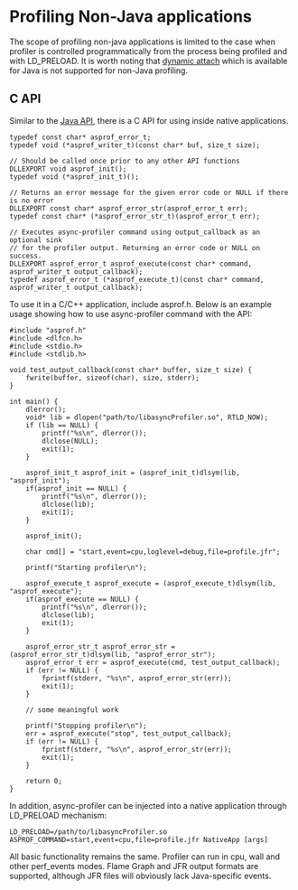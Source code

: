# Profiling Non-Java applications

The scope of profiling non-java applications is limited to the case when profiler is controlled
programmatically from the process being profiled and with LD_PRELOAD. It is worth noting that
[dynamic attach](https://github.com/async-profiler/async-profiler/blob/master/docs/IntegratingAsyncProfiler.md#launching-as-an-agent)
which is available for Java is not supported for non-Java profiling.

## C API

Similar to the
[Java API](https://github.com/async-profiler/async-profiler/blob/master/docs/IntegratingAsyncProfiler.md#using-java-api),
there is a C API for using inside native applications.

```
typedef const char* asprof_error_t;
typedef void (*asprof_writer_t)(const char* buf, size_t size);

// Should be called once prior to any other API functions
DLLEXPORT void asprof_init();
typedef void (*asprof_init_t)();

// Returns an error message for the given error code or NULL if there is no error
DLLEXPORT const char* asprof_error_str(asprof_error_t err);
typedef const char* (*asprof_error_str_t)(asprof_error_t err);

// Executes async-profiler command using output_callback as an optional sink
// for the profiler output. Returning an error code or NULL on success.
DLLEXPORT asprof_error_t asprof_execute(const char* command, asprof_writer_t output_callback);
typedef asprof_error_t (*asprof_execute_t)(const char* command, asprof_writer_t output_callback);
```

To use it in a C/C++ application, include asprof.h. Below is an example usage showing how to use async-profiler command with the API:

```
#include "asprof.h"
#include <dlfcn.h>
#include <stdio.h>
#include <stdlib.h>

void test_output_callback(const char* buffer, size_t size) {
    fwrite(buffer, sizeof(char), size, stderr);
}

int main() {
    dlerror();
    void* lib = dlopen("path/to/libasyncProfiler.so", RTLD_NOW);
    if (lib == NULL) {
        printf("%s\n", dlerror());
        dlclose(NULL);
        exit(1);
    }

    asprof_init_t asprof_init = (asprof_init_t)dlsym(lib, "asprof_init");
    if(asprof_init == NULL) {
        printf("%s\n", dlerror());
        dlclose(lib);
        exit(1);
    }

    asprof_init();

    char cmd[] = "start,event=cpu,loglevel=debug,file=profile.jfr";

    printf("Starting profiler\n");

    asprof_execute_t asprof_execute = (asprof_execute_t)dlsym(lib, "asprof_execute");
    if(asprof_execute == NULL) {
        printf("%s\n", dlerror());
        dlclose(lib);
        exit(1);
    }

    asprof_error_str_t asprof_error_str = (asprof_error_str_t)dlsym(lib, "asprof_error_str");
    asprof_error_t err = asprof_execute(cmd, test_output_callback);
    if (err != NULL) {
        fprintf(stderr, "%s\n", asprof_error_str(err));
        exit(1);
    }

    // some meaningful work

    printf("Stopping profiler\n");
    err = asprof_execute("stop", test_output_callback);
    if (err != NULL) {
        fprintf(stderr, "%s\n", asprof_error_str(err));
        exit(1);
    }

    return 0;
}
```

In addition, async-profiler can be injected into a native application through LD_PRELOAD mechanism:

```
LD_PRELOAD=/path/to/libasyncProfiler.so ASPROF_COMMAND=start,event=cpu,file=profile.jfr NativeApp [args]
```

All basic functionality remains the same. Profiler can run in cpu, wall and other perf_events
modes. Flame Graph and JFR output formats are supported, although JFR files will obviously lack
Java-specific events.
